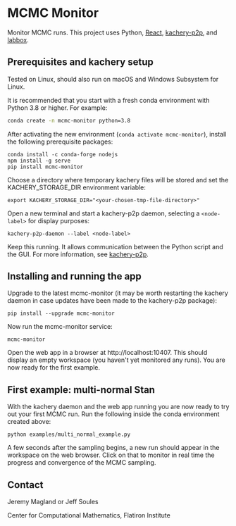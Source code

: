 # MCMC Monitor

Monitor MCMC runs. This project uses Python, [React](https://reactjs.org/), [kachery-p2p](https://github.com/flatironinstitute/kachery-p2p), and [labbox](https://github.com/flatironinstitute/labbox).

## Prerequisites and kachery setup

Tested on Linux, should also run on macOS and Windows Subsystem for Linux.

It is recommended that you start with a fresh conda environment with Python 3.8 or higher. For example:

```bash
conda create -n mcmc-monitor python=3.8
```

After activating the new environment (`conda activate mcmc-monitor`), install the following prerequisite packages:

```
conda install -c conda-forge nodejs
npm install -g serve
pip install mcmc-monitor
```

Choose a directory where temporary kachery files will be stored and set the KACHERY_STORAGE_DIR environment variable:

```
export KACHERY_STORAGE_DIR="<your-chosen-tmp-file-directory>" 
```

Open a new terminal and start a kachery-p2p daemon, selecting a `<node-label>` for display purposes:

```
kachery-p2p-daemon --label <node-label>
```

Keep this running. It allows communication between the Python script and the GUI. For more information, see [kachery-p2p](https://github.com/flatironinstitute/kachery-p2p).

## Installing and running the app

Upgrade to the latest mcmc-monitor (it may be worth restarting the kachery daemon in case updates have been made to the kachery-p2p package):

```
pip install --upgrade mcmc-monitor
```

Now run the mcmc-monitor service:

```
mcmc-monitor
```

Open the web app in a browser at http://localhost:10407. This should display an empty workspace (you haven't yet monitored any runs). You are now ready for the first example.

## First example: multi-normal Stan

With the kachery daemon and the web app running you are now ready to try out your first MCMC run. Run the following inside the conda environment created above:

```
python examples/multi_normal_example.py
```

A few seconds after the sampling begins, a new run should appear in the workspace on the web browser. Click on that to monitor in real time the progress and convergence of the MCMC sampling.


## Contact

Jeremy Magland or Jeff Soules

Center for Computational Mathematics, Flatiron Institute
